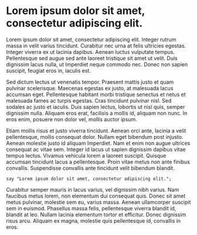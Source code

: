 # Lorem ipsum dolor sit amet, consectetur adipiscing elit.

Lorem ipsum dolor sit amet, consectetur adipiscing elit. Integer rutrum
massa in velit varius tincidunt. Curabitur nec urna at felis ultricies
egestas. Integer viverra ex ut lacinia dapibus. Aenean luctus vulputate
tempus. Pellentesque sed augue sed ante laoreet tristique sit amet ut velit.
Duis dignissim lacus nulla, ut Imperdiet neque commodo nec. Donec non sapien
suscipit, feugiat eros in, iaculis est.

Sed dictum lectus ut venenatis tempor. Praesent mattis justo et quam
pulvinar scelerisque. Maecenas egestas ex justo, at malesuada lacus accumsan
eget.  Pellentesque habitant morbi tristique senectus et netus et malesuada
fames ac turpis egestas. Cras tincidunt pulvinar nisl. Sed sodales ac justo
et iaculis.  Duis sapien lectus, lobortis ut nisl quis, semper dignissim
nulla. Aliquam eros erat, facilisis a mollis id, aliquam non nunc. In eros
enim, posuere non dolor vel, mollis auctor ipsum.

Etiam mollis risus et justo viverra tincidunt. Aenean orci ante, lacinia a
velit pellentesque, mollis consequat dolor. Nullam eget bibendum post
injusto.  Aenean molestie justo id aliquam Imperdiet. Nam et enim non augue
ultrices consequat ac vitae sem. Integer id lacus ut sapien dignissim
dapibus vitae tempus lectus.  Vivamus vehicula lorem a laoreet suscipit.
Quisque accumsan tincidunt lacus a pellentesque. Proin vitae metus non ante
finibus convallis.  Suspendisse convallis ante tincidunt velit bibendum
blandit.

    say "Lorem ipsum dolor sit amet, consectetur adipiscing elit.";

Curabitur semper mauris in lacus varius, vel dignissim nibh varius.  Nam
faucibus metus lorem, non elementum dui consequat quis. Donec sit amet metus
pulvinar, molestie sem eu, varius massa. Aenean ullamcorper suscipit sem in
euismod. Phasellus massa felis, pellentesque viverra blandit id, blandit at
leo.  Nullam lacinia elementum tortor et efficitur. Donec dignissim risus
arcu.  Aliquam ex magna, molestie quis pellentesque id, convallis in eros. 
